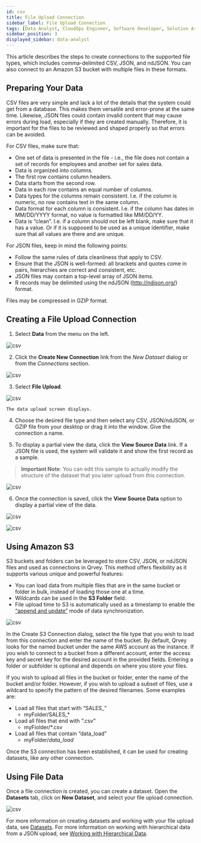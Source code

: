 ```yaml
---
id: csv
title: File Upload Connection
sidebar_label: File Upload Connection
tags: [Data Analyst, CloudOps Engineer, Software Developer, Solution Architect]
sidebar_position: 3
displayed_sidebar: data-analyst
---
```


<div style={{textAlign: "justify"}}>

This article describes the steps to create connections to the supported file types, which includes comma-delimited CSV, JSON, and ndJSON. You can also connect to an Amazon S3 bucket with multiple files in these formats.


## Preparing Your Data
CSV files are very simple and lack a lot of the details that the system could get from a database. This makes them versatile and error-prone at the same time. Likewise, JSON files could contain invalid content that may cause errors during load, especially if they are created manually. Therefore, it is important for the files to be reviewed and shaped properly so that errors can be avoided. 

For CSV files, make sure that:  
* One set of data is presented in the file - i.e., the file does not contain a set of records for employees and another set for sales data.
* Data is organized into columns.
* The first row contains column headers.
* Data starts from the second row.
* Data in each row contains an equal number of columns.
* Data types for the columns remain consistent. I.e. if the column is numeric, no row contains text in the same column.
* Data format for each column is consistent. I.e. if the column has dates in MM/DD/YYYY format, no value is formatted like MM/DD/YY.
* Data is “clean”. I.e. if a column should not be left blank, make sure that it has a value. Or if it is supposed to be used as a unique identifier, make sure that all values are there and are unique.

For JSON files, keep in mind the following points: 
* Follow the same rules of data cleanliness that apply to CSV.
* Ensure that the JSON is well-formed: all brackets and quotes come in pairs, hierarchies are correct and consistent, etc. 
* JSON files may contain a top-level array of JSON items.  
* R records may be delimited using the ndJSON (http://ndjson.org/) format.

Files may be compressed in GZIP format.

## Creating a File Upload Connection 
1. Select **Data** from the menu on the left.

![csv](https://s3.amazonaws.com/cdn.qrvey.com/documentation_assets/ui-docs/datasets/3.4.2.2_csv/fileup1.png#thumbnail-20)

2. Click the **Create New Connection** link from the *New Dataset* dialog or from the *Connections* section. 

![csv](https://s3.amazonaws.com/cdn.qrvey.com/documentation_assets/ui-docs/datasets/3.4.2.2_csv/fileup2.png#thumbnail-60)

3. Select **File Upload**.

![csv](https://s3.amazonaws.com/cdn.qrvey.com/documentation_assets/ui-docs/datasets/3.4.2.2_csv/csv-connect.png#thumbnail-60)

    The data upload screen displays. 

4. Choose the desired file type and then select any CSV, JSON/ndJSON, or GZIP file from your desktop or drag it into the window. Give the connection a name.

5. To display a partial view the data, click the **View Source Data** link. If a JSON file is used, the system will validate it and show the first record as a sample.

>**Important Note**: You can edit this sample to actually modify the structure of the dataset that you later upload from this connection. 

![csv](https://s3.amazonaws.com/cdn.qrvey.com/documentation_assets/ui-docs/datasets/3.4.2.2_csv/fileup4.png#thumbnail-60)

6. Once the connection is saved, click the **View Source Data** option to display a partial view of the data. 

![csv](https://s3.amazonaws.com/cdn.qrvey.com/documentation_assets/ui-docs/datasets/3.4.2.2_csv/navi-bar-new.png#thumbnail) 

![csv](https://s3.amazonaws.com/cdn.qrvey.com/documentation_assets/ui-docs/datasets/3.4.2.2_csv/fileup6.png#thumbnail-60)


## Using Amazon S3
S3 buckets and folders can be leveraged to store CSV, JSON, or ndJSON files and used as connections in Qrvey. This method offers flexibility as it supports various unique and powerful features:

* You can load data from multiple files that are in the same bucket or folder in bulk, instead of loading those one at a time.
* Wildcards can be used in the **S3 Folder** field. 
* File upload time to S3 is automatically used as a timestamp to enable the [“append and update”](../Datasets/02-Design/04-Data%20Syncronization/data-sync.md#append-and-update) mode of data synchronization. 
 
![csv](https://s3.amazonaws.com/cdn.qrvey.com/documentation_assets/ui-docs/datasets/3.4.2.2_csv/createS3.png#thumbnail-60) 

In the Create S3 Connection dialog, select the file type that you wish to load from this connection and enter the name of the bucket. By default, Qrvey looks for the named bucket under the same AWS account as the instance. If you wish to connect to a bucket from a different account, enter the access key and secret key for the desired account in the provided fields. Entering a folder or subfolder is optional and depends on where you store your files.  

If you wish to upload all files in the bucket or folder, enter the name of the bucket and/or folder. However, if you wish to upload a subset of files, use a wildcard to specify the pattern of the desired filenames. Some examples are:

* Load all files that start with “SALES_”
    * myFolder/SALES_*
* Load all files that end with “.csv”
    * myFiolder/*.csv
* Load all files that contain “data_load”
    * myFolder/*data_load*

Once the S3 connection has been established, it can be used for creating datasets, like any other connection.



## Using File Data
Once a file connection is created, you can create a dataset. Open the **Datasets** tab, click on **New Dataset**, and select your file upload connection. 

![csv](https://s3.amazonaws.com/cdn.qrvey.com/documentation_assets/ui-docs/datasets/3.4.2.2_csv/fileup7.png#thumbnail-60)

For more information on creating datasets and working with your file upload data, see [Datasets](../Datasets/01-Overview%20of%20Datasets/overview-of-datasets.md). For more information on working with hierarchical data from a JSON upload, see [Working with Hierarchical Data](../Datasets/01-Overview%20of%20Datasets/hierarchical-data.md). 




</div>
